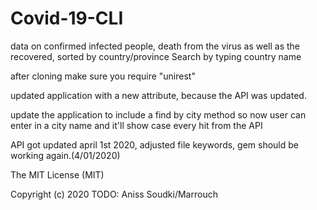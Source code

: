 # Covid-19-CLI
data on confirmed infected people, death from the virus as well as the recovered, sorted by country/province
Search by typing country name


after cloning make sure you require "unirest"


updated application with a new attribute, because the API was updated.


update the application to include a find by city method so now user can enter in a city name 
and it'll show case every hit from the API

API got updated april 1st 2020, adjusted file keywords, gem should be working again.(4/01/2020)

The MIT License (MIT)

Copyright (c) 2020 TODO: Aniss Soudki/Marrouch

